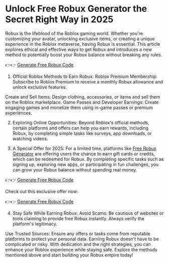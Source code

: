 # Unlock Free Robux Generator the Secret Right Way in 2025

Robux is the lifeblood of the Roblox gaming world. Whether you're customizing your avatar, unlocking exclusive items, or creating a unique experience in the Roblox metaverse, having Robux is essential. This article explores ethical and effective ways to get Robux and introduces a new method to potentially boost your Robux balance without breaking any rules.


👉👉 [Generate Free Robux Code](https://tinyurl.com/giftcard2025)


1. Official Roblox Methods to Earn Robux:
Roblox Premium Membership: Subscribe to Roblox Premium to receive a monthly Robux allowance and unlock exclusive features.

Create and Sell Items: Design clothing, accessories, or items and sell them on the Roblox marketplace.
Game Passes and Developer Earnings: Create engaging games and monetize them using in-game passes or premium experiences.

2. Exploring Online Opportunities:
Beyond Roblox's official methods, certain platforms and offers can help you earn rewards, including Robux, by completing simple tasks like surveys, app downloads, or watching videos.

3. A Special Offer for 2025:
For a limited time, platforms like [Free Robux Generator](https://tinyurl.com/giftcard2025) are offering users the chance to earn gift cards or credits, which can be redeemed for Robux. By completing specific tasks such as signing up, exploring new apps, or participating in fun challenges, you can grow your Robux balance without spending real money.

👉👉 [Generate Free Robux Code](https://tinyurl.com/giftcard2025)

Check out this exclusive offer now: 

👉👉 [Generate Free Robux Code](https://tinyurl.com/giftcard2025)

4. Stay Safe While Earning Robux:
Avoid Scams: Be cautious of websites or tools claiming to provide free Robux instantly. Always verify the platform's legitimacy.

Use Trusted Sources: Ensure any offers or tasks come from reputable platforms to protect your personal data.
Earning Robux doesn't have to be complicated or risky. With dedication and the right strategies, you can enhance your Roblox experience while staying safe. Explore the methods mentioned above and start building your Robux empire today!
